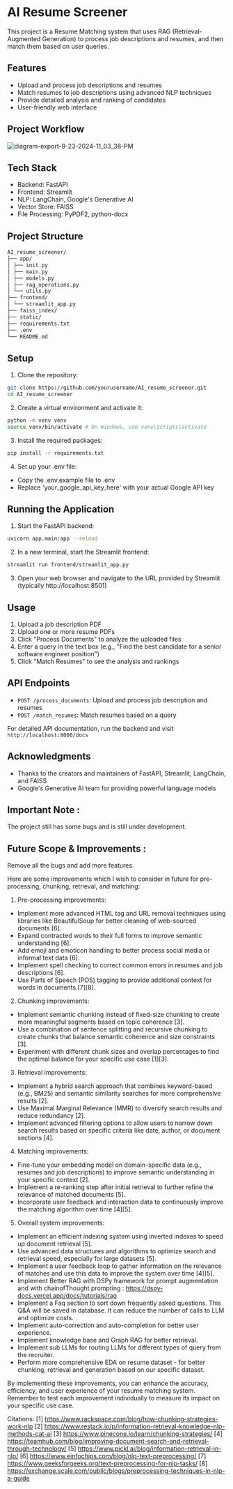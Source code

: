 # AI Resume Screener

This project is a Resume Matching system that uses RAG (Retrieval-Augmented Generation) to process job descriptions and resumes, and then match them based on user queries.

## Features

- Upload and process job descriptions and resumes
- Match resumes to job descriptions using advanced NLP techniques
- Provide detailed analysis and ranking of candidates
- User-friendly web interface

## Project Workflow 

![diagram-export-9-23-2024-11_03_38-PM](https://github.com/user-attachments/assets/3246e9b8-816c-492d-9ff0-dcbbb01e0b6e)



## Tech Stack

- Backend: FastAPI
- Frontend: Streamlit
- NLP: LangChain, Google's Generative AI
- Vector Store: FAISS
- File Processing: PyPDF2, python-docx

## Project Structure
```bash
AI_resume_screener/
├── app/
│ ├── init.py
│ ├── main.py
│ ├── models.py
│ ├── rag_operations.py
│ └── utils.py
├── frontend/
│ └── streamlit_app.py
├── faiss_index/
├── static/
├── requirements.txt
├── .env
└── README.md
```


## Setup

1. Clone the repository:
```bash 
git clone https://github.com/yourusername/AI_resume_screener.git
cd AI_resume_screener
```


2. Create a virtual environment and activate it:
```bash
python -m venv venv
source venv/bin/activate # On Windows, use venv\Scripts\activate
```

3. Install the required packages:
```bash
pip install -r requirements.txt
```


4. Set up your .env file:
- Copy the .env.example file to .env
- Replace 'your_google_api_key_here' with your actual Google API key

## Running the Application

1. Start the FastAPI backend:
```bash
uvicorn app.main:app --reload
```

2. In a new terminal, start the Streamlit frontend:
```bash
streamlit run frontend/streamlit_app.py
```


3. Open your web browser and navigate to the URL provided by Streamlit (typically http://localhost:8501)

## Usage

1. Upload a job description PDF
2. Upload one or more resume PDFs
3. Click "Process Documents" to analyze the uploaded files
4. Enter a query in the text box (e.g., "Find the best candidate for a senior software engineer position")
5. Click "Match Resumes" to see the analysis and rankings

## API Endpoints

- `POST /process_documents`: Upload and process job description and resumes
- `POST /match_resumes`: Match resumes based on a query

For detailed API documentation, run the backend and visit `http://localhost:8000/docs`


## Acknowledgments

- Thanks to the creators and maintainers of FastAPI, Streamlit, LangChain, and FAISS
- Google's Generative AI team for providing powerful language models

## Important Note :

The project still has some bugs and is still under development.


## Future Scope & Improvements : 

Remove all the bugs and add more features.

Here are some improvements which I wish to consider in future for pre-processing, chunking, retrieval, and matching:

1. Pre-processing improvements:

- Implement more advanced HTML tag and URL removal techniques using libraries like BeautifulSoup for better cleaning of web-sourced documents [6].
- Expand contracted words to their full forms to improve semantic understanding [6].
- Add emoji and emoticon handling to better process social media or informal text data [6].
- Implement spell checking to correct common errors in resumes and job descriptions [6].
- Use Parts of Speech (POS) tagging to provide additional context for words in documents [7][8].

2. Chunking improvements:

- Implement semantic chunking instead of fixed-size chunking to create more meaningful segments based on topic coherence [3].
- Use a combination of sentence splitting and recursive chunking to create chunks that balance semantic coherence and size constraints [3].
- Experiment with different chunk sizes and overlap percentages to find the optimal balance for your specific use case [1][3].

3. Retrieval improvements:

- Implement a hybrid search approach that combines keyword-based (e.g., BM25) and semantic similarity searches for more comprehensive results [2].
- Use Maximal Marginal Relevance (MMR) to diversify search results and reduce redundancy [2].
- Implement advanced filtering options to allow users to narrow down search results based on specific criteria like date, author, or document sections [4].

4. Matching improvements:

- Fine-tune your embedding model on domain-specific data (e.g., resumes and job descriptions) to improve semantic understanding in your specific context [2].
- Implement a re-ranking step after initial retrieval to further refine the relevance of matched documents [5].
- Incorporate user feedback and interaction data to continuously improve the matching algorithm over time [4][5].

5. Overall system improvements:

- Implement an efficient indexing system using inverted indexes to speed up document retrieval [5].
- Use advanced data structures and algorithms to optimize search and retrieval speed, especially for large datasets [5].
- Implement a user feedback loop to gather information on the relevance of matches and use this data to improve the system over time [4][5].
- Implement Better RAG with DSPy framework for prompt augmentation and with chainofThought prompting : https://dspy-docs.vercel.app/docs/tutorials/rag
- Implement a Faq section to sort down frequently asked questions. This Q&A will be saved in database. It can reduce the number of calls to LLM and optimize costs.
- Implement auto-correction and auto-completion for better user experience.
- Implement knowledge base and Graph RAG for better retrieval. 
- Implement sub LLMs for routing LLMs for different types of query from the recruiter. 
- Perform more comprehensive EDA on resume dataset - for better chunking, retrieval and generation based on our specific dataset.

By implementing these improvements, you can enhance the accuracy, efficiency, and user experience of your resume matching system. Remember to test each improvement individually to measure its impact on your specific use case.

Citations:
[1] https://www.rackspace.com/blog/how-chunking-strategies-work-nlp
[2] https://www.restack.io/p/information-retrieval-knowledge-nlp-methods-cat-ai
[3] https://www.pinecone.io/learn/chunking-strategies/
[4] https://teamhub.com/blog/improving-document-search-and-retrieval-through-technology/
[5] https://www.pickl.ai/blog/information-retrieval-in-nlp/
[6] https://www.einfochips.com/blog/nlp-text-preprocessing/
[7] https://www.geeksforgeeks.org/text-preprocessing-for-nlp-tasks/
[8] https://exchange.scale.com/public/blogs/preprocessing-techniques-in-nlp-a-guide
